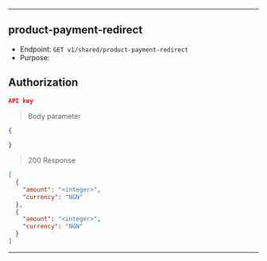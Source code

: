 
----------------------------------------------------------------------------------
## product-payment-redirect
* Endpoint: `GET v1/shared/product-payment-redirect`
* Purpose: 

## Authorization

```json
API key
```

> Body parameter
```json
{
  
}
```

> 200 Response

```json
[
  {
    "amount": "<integer>",
    "currency": "NGN"
  },
  {
    "amount": "<integer>",
    "currency": "NGN"
  }
]
```
-----------------------------------------------------------------------------